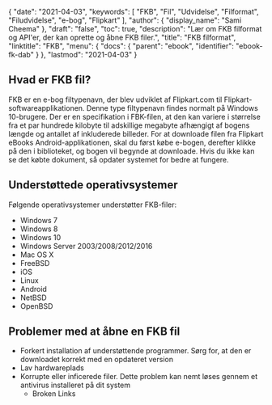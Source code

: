{
  "date": "2021-04-03",
  "keywords": [
"FKB",
"Fil",
"Udvidelse",
"Filformat",
"Filudvidelse",
"e-bog",
"Flipkart"
],
  "author": {
    "display_name": "Sami Cheema"
},
  "draft": "false",
  "toc": true,
  "description": "Lær om FKB filformat og API'er, der kan oprette og åbne FKB filer.",
  "title": "FKB filformat",
  "linktitle": "FKB",
  "menu": {
    "docs": {
      "parent": "ebook",
      "identifier": "ebook-fk-dab"
}
},
  "lastmod": "2021-04-03"
}

## Hvad er FKB fil? ##

FKB er en e-bog filtypenavn, der blev udviklet af Flipkart.com til Flipkart-softwareapplikationen. Denne type filtypenavn findes normalt på Windows 10-brugere. Der er en specifikation i FBK-filen, at den kan variere i størrelse fra et par hundrede kilobyte til adskillige megabyte afhængigt af bogens længde og antallet af inkluderede billeder. For at downloade filen fra Flipkart eBooks Android-applikationen, skal du først købe e-bogen, derefter klikke på den i biblioteket, og bogen vil begynde at downloade. Hvis du ikke kan se det købte dokument, så opdater systemet for bedre at fungere.

## Understøttede operativsystemer ##

Følgende operativsystemer understøtter FKB-filer:

* Windows 7
* Windows 8
* Windows 10
* Windows Server 2003/2008/2012/2016
* Mac OS X
* FreeBSD
* iOS
* Linux
* Android
* NetBSD
* OpenBSD

## Problemer med at åbne en FKB fil ##

* Forkert installation af understøttende programmer. Sørg for, at den er downloadet korrekt med en opdateret version
* Lav hardwareplads
* Korrupte eller inficerede filer. Dette problem kan nemt løses gennem et antivirus installeret på dit system
  *	 Broken Links
